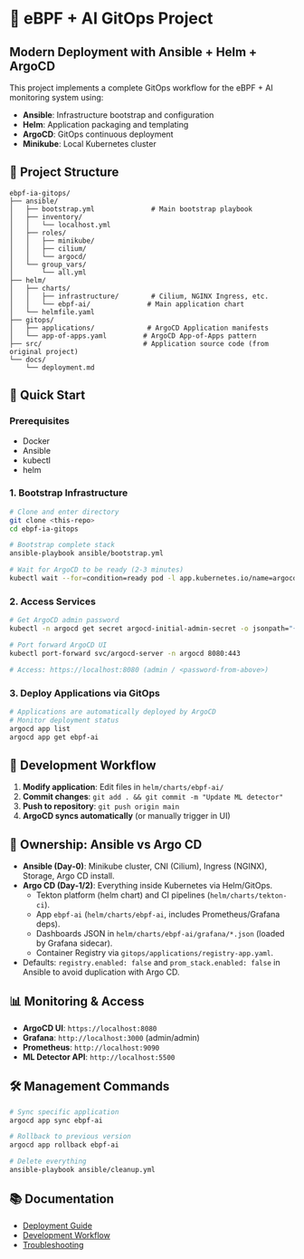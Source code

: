 # 🚀 eBPF + AI GitOps Project

## Modern Deployment with Ansible + Helm + ArgoCD

This project implements a complete GitOps workflow for the eBPF + AI monitoring system using:

- **Ansible**: Infrastructure bootstrap and configuration
- **Helm**: Application packaging and templating
- **ArgoCD**: GitOps continuous deployment
- **Minikube**: Local Kubernetes cluster

## 📁 Project Structure

```
ebpf-ia-gitops/
├── ansible/
│   ├── bootstrap.yml              # Main bootstrap playbook
│   ├── inventory/
│   │   └── localhost.yml
│   ├── roles/
│   │   ├── minikube/
│   │   ├── cilium/
│   │   └── argocd/
│   └── group_vars/
│       └── all.yml
├── helm/
│   ├── charts/
│   │   ├── infrastructure/        # Cilium, NGINX Ingress, etc.
│   │   └── ebpf-ai/              # Main application chart
│   └── helmfile.yaml
├── gitops/
│   ├── applications/             # ArgoCD Application manifests
│   └── app-of-apps.yaml         # ArgoCD App-of-Apps pattern
├── src/                         # Application source code (from original project)
└── docs/
    └── deployment.md
```

## 🚀 Quick Start

### Prerequisites
- Docker
- Ansible
- kubectl
- helm

### 1. Bootstrap Infrastructure
```bash
# Clone and enter directory
git clone <this-repo>
cd ebpf-ia-gitops

# Bootstrap complete stack
ansible-playbook ansible/bootstrap.yml

# Wait for ArgoCD to be ready (2-3 minutes)
kubectl wait --for=condition=ready pod -l app.kubernetes.io/name=argocd-server -n argocd --timeout=300s
```

### 2. Access Services
```bash
# Get ArgoCD admin password
kubectl -n argocd get secret argocd-initial-admin-secret -o jsonpath="{.data.password}" | base64 -d

# Port forward ArgoCD UI
kubectl port-forward svc/argocd-server -n argocd 8080:443

# Access: https://localhost:8080 (admin / <password-from-above>)
```

### 3. Deploy Applications via GitOps
```bash
# Applications are automatically deployed by ArgoCD
# Monitor deployment status
argocd app list
argocd app get ebpf-ai
```

## 🔄 Development Workflow

1. **Modify application**: Edit files in `helm/charts/ebpf-ai/`
2. **Commit changes**: `git add . && git commit -m "Update ML detector"`
3. **Push to repository**: `git push origin main`
4. **ArgoCD syncs automatically** (or manually trigger in UI)

## 🧭 Ownership: Ansible vs Argo CD

- **Ansible (Day‑0)**: Minikube cluster, CNI (Cilium), Ingress (NGINX), Storage, Argo CD install.
- **Argo CD (Day‑1/2)**: Everything inside Kubernetes via Helm/GitOps.
  - Tekton platform (helm chart) and CI pipelines (`helm/charts/tekton-ci`).
  - App `ebpf-ai` (`helm/charts/ebpf-ai`, includes Prometheus/Grafana deps).
  - Dashboards JSON in `helm/charts/ebpf-ai/grafana/*.json` (loaded by Grafana sidecar).
  - Container Registry via `gitops/applications/registry-app.yaml`.
- Defaults: `registry.enabled: false` and `prom_stack.enabled: false` in Ansible to avoid duplication with Argo CD.

## 📊 Monitoring & Access

- **ArgoCD UI**: `https://localhost:8080`
- **Grafana**: `http://localhost:3000` (admin/admin)
- **Prometheus**: `http://localhost:9090`
- **ML Detector API**: `http://localhost:5500`

## 🛠️ Management Commands

```bash
# Sync specific application
argocd app sync ebpf-ai

# Rollback to previous version
argocd app rollback ebpf-ai

# Delete everything
ansible-playbook ansible/cleanup.yml
```

## 📚 Documentation

- [Deployment Guide](docs/deployment.md)
- [Development Workflow](docs/development.md)
- [Troubleshooting](docs/troubleshooting.md)
